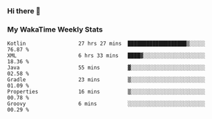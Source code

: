 ### Hi there 👋

<!--
**royschrauwen/royschrauwen** is a ✨ _special_ ✨ repository because its `README.md` (this file) appears on your GitHub profile.

Here are some ideas to get you started:

- 🔭 I’m currently working on ...
- 🌱 I’m currently learning ...
- 👯 I’m looking to collaborate on ...
- 🤔 I’m looking for help with ...
- 💬 Ask me about ...
- 📫 How to reach me: ...
- 😄 Pronouns: ...
- ⚡ Fun fact: ...
-->


### My WakaTime Weekly Stats
<!--START_SECTION:waka-->

```text
Kotlin                 27 hrs 27 mins  ███████████████████▒░░░░░   76.87 %
XML                    6 hrs 33 mins   ████▓░░░░░░░░░░░░░░░░░░░░   18.36 %
Java                   55 mins         ▓░░░░░░░░░░░░░░░░░░░░░░░░   02.58 %
Gradle                 23 mins         ▒░░░░░░░░░░░░░░░░░░░░░░░░   01.09 %
Properties             16 mins         ▒░░░░░░░░░░░░░░░░░░░░░░░░   00.78 %
Groovy                 6 mins          ░░░░░░░░░░░░░░░░░░░░░░░░░   00.29 %
```

<!--END_SECTION:waka-->
